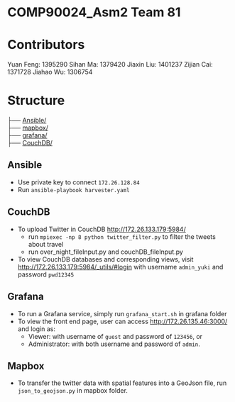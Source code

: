 # COMP90024_Asm2 Team 81
# Contributors
Yuan Feng: 1395290
Sihan Ma: 1379420
Jiaxin Liu: 1401237
Zijian Cai: 1371728
Jiahao Wu: 1306754   

# Structure
├── [Ansible/](https://github.com/AstralRyu/COMP90024_Asm2/tree/main/Ansible)                      
├── [mapbox/](https://github.com/AstralRyu/COMP90024_Asm2/tree/main/mapbox)                   
├── [grafana/](https://github.com/AstralRyu/COMP90024_Asm2/tree/main/grafana)  
├── [CouchDB/](https://github.com/AstralRyu/COMP90024_Asm2/tree/main/CouchDB)    

## Ansible
* Use private key to connect `172.26.128.84`
* Run `ansible-playbook harvester.yaml`

## CouchDB
* To upload Twitter in CouchDB http://172.26.133.179:5984/
   * run `mpiexec -np 8 python twitter_filter.py` to filter the tweets about travel
   * run over_night_fileInput.py and couchDB_fileInput.py
* To view CouchDB databases and corresponding views, visit http://172.26.133.179:5984/_utils/#login with username `admin_yuki` and password `pwd12345`

## Grafana
* To run a Grafana service, simply run `grafana_start.sh` in grafana folder
* To view the front end page, user can access http://172.26.135.46:3000/ and login as:
    * Viewer: with username of `guest` and password of `123456`, or
    * Administrator: with both username and password of `admin`.

## Mapbox
* To transfer the twitter data with spatial features into a GeoJson file, run `json_to_geojson.py` in mapbox folder.


